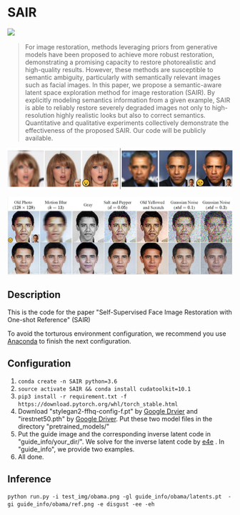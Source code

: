 # SAIR


  <a href="https://opensource.org/licenses/MIT"><img src="https://img.shields.io/badge/License-MIT-yellow.svg"></a>

> For image restoration, methods leveraging priors from generative models have been proposed to achieve more robust restoration, demonstrating a promising capacity to restore photorealistic and high-quality results. However, these methods are susceptible to semantic ambiguity, particularly with semantically relevant images such as facial images. In this paper, we propose a semantic-aware latent space exploration method for image restoration (SAIR). By explicitly modeling semantics information from a given example, SAIR is able to reliably restore severely degraded images not only to high-resolution highly realistic looks but also to correct semantics. Quantitative and qualitative experiments collectively demonstrate the effectiveness of the proposed SAIR. Our code will be publicly available.
<p align="center">
<img src="figure/sample1.jpg" width="800px"/>
</p>

<p align="center">
<img src="figure/sample2.jpg" width="800px"/>
</p>


## Description

This is the code for the paper "Self-Supervised Face Image Restoration with One-shot  Reference" (SAIR)

To avoid the torturous environment configuration, we recommend you use [Anaconda](https://www.anaconda.com/products/individual#Downloads) to finish the next configuration. 

## Configuration

1. `conda create -n SAIR python=3.6`  
3. `source activate SAIR && conda install cudatoolkit=10.1`
4. `pip3 install -r requirement.txt -f https://download.pytorch.org/whl/torch_stable.html`
5. Download "stylegan2-ffhq-config-f.pt" by [Google Drvier](https://drive.google.com/uc?id=1EM87UquaoQmk17Q8d5kYIAHqu0dkYqdT) and "irestnet50.pth" by [Google Driver](https://drive.google.com/uc?id=10ygGBl9PBqff1VVasXHdxcKzBcAyS3Yq). Put these two model files in the directory "pretrained_models/"
6. Put the guide image and the corresponding inverse latent code in "guide_info/your_dir/". We solve for the inverse latent code by [e4e](https://github.com/omertov/encoder4editing) . In "guide_info", we provide two examples. 
7. All done. 

## Inference

`python run.py -i test_img/obama.png -gl guide_info/obama/latents.pt  -gi guide_info/obama/ref.png -e disgust -ee -eh`


